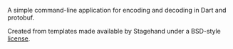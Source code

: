 A simple command-line application for encoding and decoding in Dart and protobuf.

Created from templates made available by Stagehand under a BSD-style
[license](https://github.com/dart-lang/stagehand/blob/master/LICENSE).
